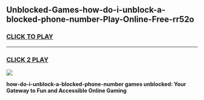 
## Unblocked-Games-how-do-i-unblock-a-blocked-phone-number-Play-Online-Free-rr52o
<h3>
<a href="https://premium76.site?title=how-do-i-unblock-a-blocked-phone-number&ref=26A">CLICK TO PLAY</a></h3>
<hr>

<h3>
<a href="https://premium76.site?title=how-do-i-unblock-a-blocked-phone-number&ref=26A">CLICK 2 PLAY</a>
  
</h3>

<a href="https://premium76.site?title=how-do-i-unblock-a-blocked-phone-number&ref=26A"><img src="https://clearcache.store/games.png"></a>


**how-do-i-unblock-a-blocked-phone-number games unblocked: Your Gateway to Fun and Accessible Online Gaming**
